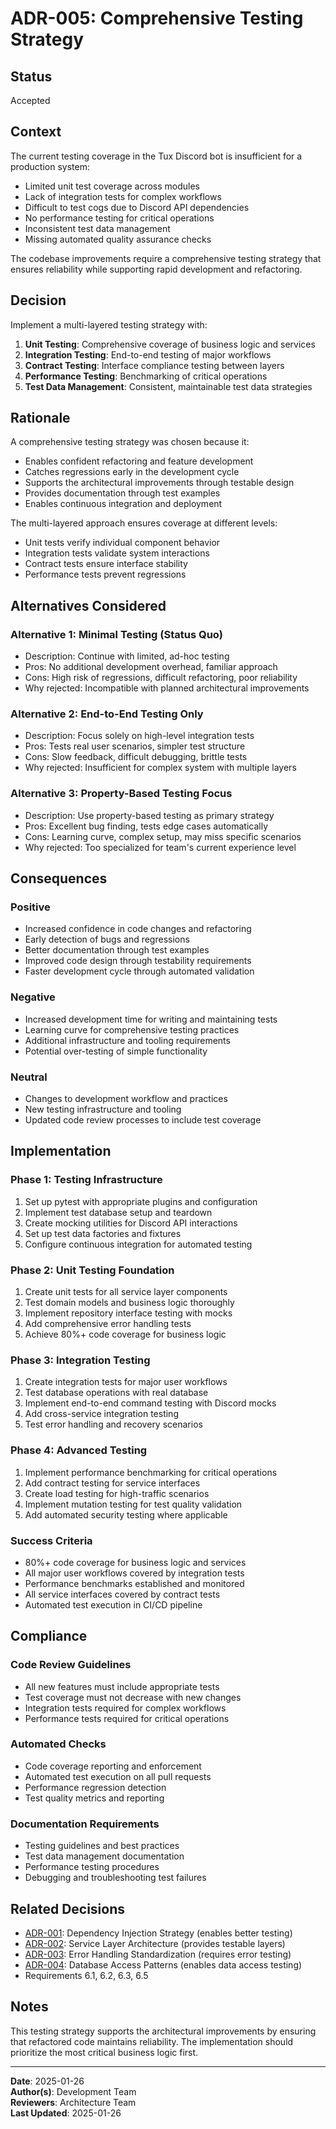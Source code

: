 # ADR-005: Comprehensive Testing Strategy

## Status

Accepted

## Context

The current testing coverage in the Tux Discord bot is insufficient for a production system:

- Limited unit test coverage across modules
- Lack of integration tests for complex workflows
- Difficult to test cogs due to Discord API dependencies
- No performance testing for critical operations
- Inconsistent test data management
- Missing automated quality assurance checks

The codebase improvements require a comprehensive testing strategy that ensures reliability while supporting rapid development and refactoring.

## Decision

Implement a multi-layered testing strategy with:

1. **Unit Testing**: Comprehensive coverage of business logic and services
2. **Integration Testing**: End-to-end testing of major workflows
3. **Contract Testing**: Interface compliance testing between layers
4. **Performance Testing**: Benchmarking of critical operations
5. **Test Data Management**: Consistent, maintainable test data strategies

## Rationale

A comprehensive testing strategy was chosen because it:

- Enables confident refactoring and feature development
- Catches regressions early in the development cycle
- Supports the architectural improvements through testable design
- Provides documentation through test examples
- Enables continuous integration and deployment

The multi-layered approach ensures coverage at different levels:

- Unit tests verify individual component behavior
- Integration tests validate system interactions
- Contract tests ensure interface stability
- Performance tests prevent regressions

## Alternatives Considered

### Alternative 1: Minimal Testing (Status Quo)

- Description: Continue with limited, ad-hoc testing
- Pros: No additional development overhead, familiar approach
- Cons: High risk of regressions, difficult refactoring, poor reliability
- Why rejected: Incompatible with planned architectural improvements

### Alternative 2: End-to-End Testing Only

- Description: Focus solely on high-level integration tests
- Pros: Tests real user scenarios, simpler test structure
- Cons: Slow feedback, difficult debugging, brittle tests
- Why rejected: Insufficient for complex system with multiple layers

### Alternative 3: Property-Based Testing Focus

- Description: Use property-based testing as primary strategy
- Pros: Excellent bug finding, tests edge cases automatically
- Cons: Learning curve, complex setup, may miss specific scenarios
- Why rejected: Too specialized for team's current experience level

## Consequences

### Positive

- Increased confidence in code changes and refactoring
- Early detection of bugs and regressions
- Better documentation through test examples
- Improved code design through testability requirements
- Faster development cycle through automated validation

### Negative

- Increased development time for writing and maintaining tests
- Learning curve for comprehensive testing practices
- Additional infrastructure and tooling requirements
- Potential over-testing of simple functionality

### Neutral

- Changes to development workflow and practices
- New testing infrastructure and tooling
- Updated code review processes to include test coverage

## Implementation

### Phase 1: Testing Infrastructure

1. Set up pytest with appropriate plugins and configuration
2. Implement test database setup and teardown
3. Create mocking utilities for Discord API interactions
4. Set up test data factories and fixtures
5. Configure continuous integration for automated testing

### Phase 2: Unit Testing Foundation

1. Create unit tests for all service layer components
2. Test domain models and business logic thoroughly
3. Implement repository interface testing with mocks
4. Add comprehensive error handling tests
5. Achieve 80%+ code coverage for business logic

### Phase 3: Integration Testing

1. Create integration tests for major user workflows
2. Test database operations with real database
3. Implement end-to-end command testing with Discord mocks
4. Add cross-service integration testing
5. Test error handling and recovery scenarios

### Phase 4: Advanced Testing

1. Implement performance benchmarking for critical operations
2. Add contract testing for service interfaces
3. Create load testing for high-traffic scenarios
4. Implement mutation testing for test quality validation
5. Add automated security testing where applicable

### Success Criteria

- 80%+ code coverage for business logic and services
- All major user workflows covered by integration tests
- Performance benchmarks established and monitored
- All service interfaces covered by contract tests
- Automated test execution in CI/CD pipeline

## Compliance

### Code Review Guidelines

- All new features must include appropriate tests
- Test coverage must not decrease with new changes
- Integration tests required for complex workflows
- Performance tests required for critical operations

### Automated Checks

- Code coverage reporting and enforcement
- Automated test execution on all pull requests
- Performance regression detection
- Test quality metrics and reporting

### Documentation Requirements

- Testing guidelines and best practices
- Test data management documentation
- Performance testing procedures
- Debugging and troubleshooting test failures

## Related Decisions

- [ADR-001](001-dependency-injection-strategy.md): Dependency Injection Strategy (enables better testing)
- [ADR-002](002-service-layer-architecture.md): Service Layer Architecture (provides testable layers)
- [ADR-003](003-error-handling-standardization.md): Error Handling Standardization (requires error testing)
- [ADR-004](004-database-access-patterns.md): Database Access Patterns (enables data access testing)
- Requirements 6.1, 6.2, 6.3, 6.5

## Notes

This testing strategy supports the architectural improvements by ensuring that refactored code maintains reliability. The implementation should prioritize the most critical business logic first.

---

**Date**: 2025-01-26  
**Author(s)**: Development Team  
**Reviewers**: Architecture Team  
**Last Updated**: 2025-01-26
